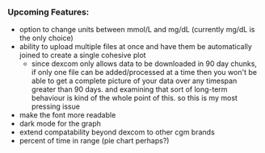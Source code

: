 ### Upcoming Features: 
  - option to change units between mmol/L and mg/dL (currently mg/dL is the only choice)
  - ability to upload multiple files at once and have them be automatically joined to create a single cohesive plot
      - since dexcom only allows data to be downloaded in 90 day chunks, if only one file can be added/processed at a time
        then you won't be able to get a complete picture of your data over any timespan greater than 90 days. and examining
        that sort of long-term behaviour is kind of the whole point of this. so this is my most pressing issue
  - make the font more readable
  - dark mode for the graph
  - extend compatability beyond dexcom to other cgm brands
  - percent of time in range (pie chart perhaps?)
